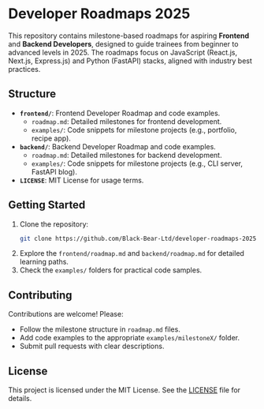 # Developer Roadmaps 2025

This repository contains milestone-based roadmaps for aspiring **Frontend** and **Backend Developers**, designed to guide trainees from beginner to advanced levels in 2025. The roadmaps focus on JavaScript (React.js, Next.js, Express.js) and Python (FastAPI) stacks, aligned with industry best practices.

## Structure

- **`frontend/`**: Frontend Developer Roadmap and code examples.
  - `roadmap.md`: Detailed milestones for frontend development.
  - `examples/`: Code snippets for milestone projects (e.g., portfolio, recipe app).
- **`backend/`**: Backend Developer Roadmap and code examples.
  - `roadmap.md`: Detailed milestones for backend development.
  - `examples/`: Code snippets for milestone projects (e.g., CLI server, FastAPI blog).
- **`LICENSE`**: MIT License for usage terms.

## Getting Started

1. Clone the repository:
   ```bash
   git clone https://github.com/Black-Bear-Ltd/developer-roadmaps-2025.git
   ```
2. Explore the `frontend/roadmap.md` and `backend/roadmap.md` for detailed learning paths.
3. Check the `examples/` folders for practical code samples.

## Contributing

Contributions are welcome! Please:
- Follow the milestone structure in `roadmap.md` files.
- Add code examples to the appropriate `examples/milestoneX/` folder.
- Submit pull requests with clear descriptions.

## License

This project is licensed under the MIT License. See the [LICENSE](LICENSE) file for details.

